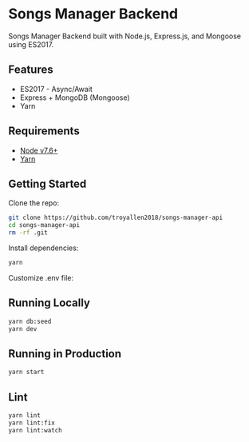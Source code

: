 # Songs Manager Backend

Songs Manager Backend built with Node.js, Express.js, and Mongoose using ES2017.

## Features

- ES2017 - Async/Await
- Express + MongoDB (Mongoose)
- Yarn

## Requirements

 - [Node v7.6+](https://nodejs.org/en/download/current/)
 - [Yarn](https://yarnpkg.com/en/docs/install)

## Getting Started

Clone the repo:

```bash
git clone https://github.com/troyallen2018/songs-manager-api
cd songs-manager-api
rm -rf .git
```

Install dependencies:

```bash
yarn
```

Customize .env file:

## Running Locally

```bash
yarn db:seed
yarn dev
```

## Running in Production

```bash
yarn start
```

## Lint

```bash
yarn lint
yarn lint:fix
yarn lint:watch
```
